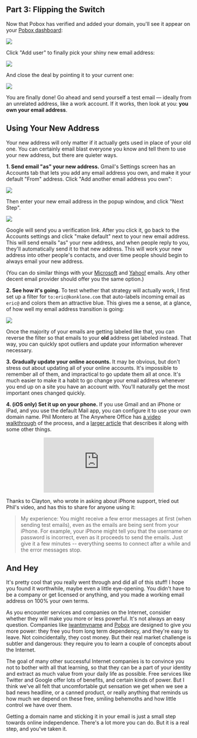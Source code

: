 <h2 id="part-three">Part 3: Flipping the Switch</h2>

Now that Pobox has verified and added your domain, you'll see it appear on your [Pobox dashboard]((https://pobox.com/home)):

<img src="/assets/images/domains/pobox-configure-1b.png" class="block upper border" />

Click "Add user" to finally pick your shiny new email address:

<img src="/assets/images/domains/pobox-configure-2.png" class="block upper border" />

And close the deal by pointing it to your current one:

<img src="/assets/images/domains/pobox-configure-3.png" class="block upper border" />

You are finally done! Go ahead and send yourself a test email — ideally from an unrelated address, like a work account. If it works, then look at you: **you own your email address**.

<h2 id="using-new-address">Using Your New Address</h2>

Your new address will only matter if it actually gets used in place of your old one. You can certainly email blast everyone you know and tell them to use your new address, but there are quieter ways.

**1. Send email "as" your new address.** Gmail's Settings screen has an Accounts tab that lets you add any email address you own, and make it your default "From" address. Click "Add another email address you own":

<img src="/assets/images/domains/gmail-new-email-1.png" class="block upper border" />

Then enter your new email address in the popup window, and click "Next Step".

<img src="/assets/images/domains/gmail-new-email-2.png" class="block upper border" />

Google will send you a verification link. After you click it, go back to the Accounts settings and click "make default" next to your new email address. This will send emails "as" your new address, and when people reply to you, they'll automatically send it to that new address. This will work your new address into other people's contacts, and over time people should begin to always email your new address.

(You can do similar things with your [Microsoft](http://windows.microsoft.com/en-US/windows/outlook/other-email-accounts) and [Yahoo!](http://help.yahoo.com/kb/index?locale=en_US&y=PROD_ACCT&page=content&id=SLN2058) emails. Any other decent email provider should offer you the same option.)

**2. See how it's going.** To test whether that strategy will actually work, I first set up a filter for `to:eric@konklone.com` that auto-labels incoming email as `eric@` and colors them an attractive blue. This gives me a sense, at a glance, of how well my email address transition is going:

<img src="/assets/images/domains/email-label.png" class="block upper border" />

Once the majority of your emails are getting labeled like that, you can reverse the filter so that emails to your **old** address get labeled instead. That way, you can quickly spot outliers and update your information wherever necessary.

**3. Gradually update your online accounts.** It may be obvious, but don't stress out about updating all of your online accounts. It's impossible to remember all of them, and impractical to go update them all at once. It's much easier to make it a habit to go change your email address whenever you end up on a site you have an account with. You'll naturally get the most important ones changed quickly.

**4. (iOS only) Set it up on your phone.** If you use Gmail and an iPhone or iPad, and you use the default Mail app, you can configure it to use your own domain name. Phil Montero at The Anywhere Office has [a video walkthrough](http://www.youtube.com/watch?feature=player_embedded&v=0qx_UfsronA) of the process, and a [larger article](http://www.theanywhereoffice.com/digital-lifestyle/how-to-send-mail-from-your-own-domain-using-gmail-and-iphone.htm) that describes it along with some other things.

<p style="text-align: center"><iframe class="youtube" src="https://www.youtube.com/embed/0qx_UfsronA" frameborder="0" allowfullscreen></iframe></p>

Thanks to Clayton, who wrote in asking about iPhone support, tried out Phil's video, and has this to share for anyone using it:

> My experience:  You might receive a few error messages at first (when sending test emails), even as the emails are being sent from your iPhone.  For example, your iPhone might tell you that the username or password is incorrect, even as it proceeds to send the emails.  Just give it a few minutes -- everything seems to connect after a while and the error messages stop.

<h2 id="and-hey">And Hey</h2>

It's pretty cool that you really went through and did all of this stuff! I hope you found it worthwhile, maybe even a little eye-opening. You didn't have to be a company or get licensed or anything, and you made a working email address on 100% your own terms.

As you encounter services and companies on the Internet, consider whether they will make you more or less powerful. It's not always an easy question. Companies like [iwantmyname](https://iwantmyname.com/) and [Pobox](http://pobox.com/) are designed to give you more power: they free you from long term dependency, and they're easy to leave. Not coincidentally, they cost money. But their real market challenge is subtler and dangerous: they require you to learn a couple of concepts about the Internet.

The goal of many other successful Internet companies is to convince you not to bother with all that learning, so that they can be a part of your identity and extract as much value from your daily life as possible. Free services like Twitter and Google offer lots of benefits, and certain kinds of power. But I think we've all felt that uncomfortable gut sensation we get when we see a bad news headline, or a canned product, or really anything that reminds us how much we depend on these free, smiling behemoths and how little control we have over them.

Getting a domain name and sticking it in your email is just a small step towards online independence. There's a lot more you can do. But it is a real step, and you've taken it.